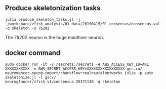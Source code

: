 ## Produce skeletonization tasks 

```
julia produce_skeleton_tasks.jl -j ~/workspace/zfish_analysis/01_data/20190415/01_consensus/consensus.valid.json -q skeleton -s 76202 
```
The 76202 neuron is the huge mauthner neuron.

## docker command
```
sudo docker run -it -v /secrets:/secrets -e AWS_ACCESS_KEY_ID=AKI
XXXXXXXXXXX -e AWS_SECRET_ACCESS_KEY=XXXXXXXXXXXXXXXXX gcr.io/
neuromancer-seung-import/chunkflow:realneuralnetworks julia -p auto skeletonize.jl -l gs://
neuroglancer/zfish_v1/consensus-20171130 -q skeleton
```

